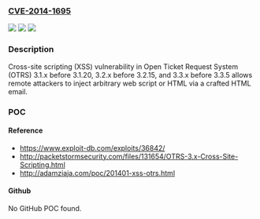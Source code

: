 ### [CVE-2014-1695](https://cve.mitre.org/cgi-bin/cvename.cgi?name=CVE-2014-1695)
![](https://img.shields.io/static/v1?label=Product&message=n%2Fa&color=blue)
![](https://img.shields.io/static/v1?label=Version&message=n%2Fa&color=blue)
![](https://img.shields.io/static/v1?label=Vulnerability&message=n%2Fa&color=brighgreen)

### Description

Cross-site scripting (XSS) vulnerability in Open Ticket Request System (OTRS) 3.1.x before 3.1.20, 3.2.x before 3.2.15, and 3.3.x before 3.3.5 allows remote attackers to inject arbitrary web script or HTML via a crafted HTML email.

### POC

#### Reference
- https://www.exploit-db.com/exploits/36842/
- http://packetstormsecurity.com/files/131654/OTRS-3.x-Cross-Site-Scripting.html
- http://adamziaja.com/poc/201401-xss-otrs.html

#### Github
No GitHub POC found.

